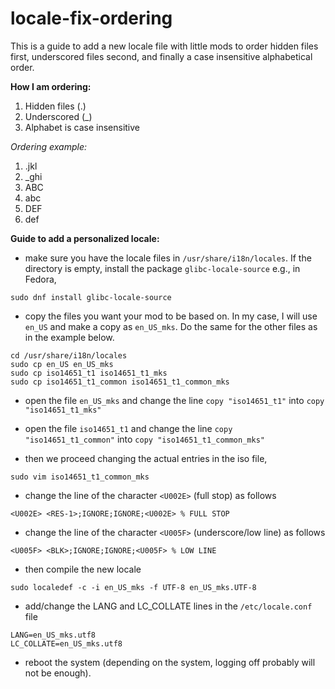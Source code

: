 # locale-fix-ordering

This is a guide to add a new locale file with little mods to order hidden files first, underscored files second, and finally a case insensitive alphabetical order.

**How I am ordering:**
1. Hidden files (.)
2. Underscored (_)
3. Alphabet is case insensitive

*Ordering example:*
1. .jkl
2. _ghi
3. ABC
4. abc
5. DEF
6. def

**Guide to add a personalized locale:**
- make sure you have the locale files in `/usr/share/i18n/locales`. If the directory is empty, install the package `glibc-locale-source` e.g., in Fedora,
```console
sudo dnf install glibc-locale-source
```

- copy the files you want your mod to be based on. In my case, I will use `en_US` and make
a copy as `en_US_mks`. Do the same for the other files as in the example below.
```console
cd /usr/share/i18n/locales
sudo cp en_US en_US_mks
sudo cp iso14651_t1 iso14651_t1_mks
sudo cp iso14651_t1_common iso14651_t1_common_mks
```

- open the file `en_US_mks` and change the line `copy "iso14651_t1"` into `copy "iso14651_t1_mks"`

- open the file `iso14651_t1` and change the line
`copy "iso14651_t1_common"` into `copy "iso14651_t1_common_mks"`

- then we proceed changing the actual entries in the iso file,
```console
sudo vim iso14651_t1_common_mks
```

- change the line of the character `<U002E>` (full stop) as follows
```console
<U002E> <RES-1>;IGNORE;IGNORE;<U002E> % FULL STOP
```

- change the line of the character `<U005F>` (underscore/low line) as follows
```console
<U005F> <BLK>;IGNORE;IGNORE;<U005F> % LOW LINE
```

- then compile the new locale
```console
sudo localedef -c -i en_US_mks -f UTF-8 en_US_mks.UTF-8
```

- add/change the LANG and LC_COLLATE lines in the `/etc/locale.conf` file
```console
LANG=en_US_mks.utf8
LC_COLLATE=en_US_mks.utf8
```

- reboot the system (depending on the system, logging off probably will not be enough).
